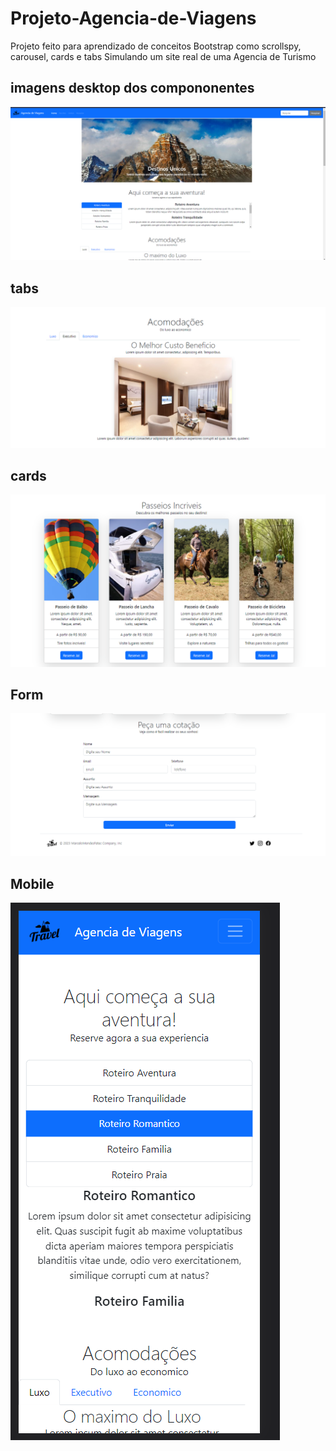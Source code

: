 # Projeto-Agencia-de-Viagens
Projeto feito para aprendizado de conceitos Bootstrap como scrollspy, carousel, cards e tabs
Simulando um site real de uma Agencia de Turismo 

## imagens desktop dos compononentes

![desktop](https://github.com/MarceloMendesFatec/Projeto-Agencia-de-Viagens/blob/main/assets-20230207T215857Z-001/ss/Screenshot%202023-02-15%20204242.png)


## tabs
![tab](https://github.com/MarceloMendesFatec/Projeto-Agencia-de-Viagens/blob/main/assets-20230207T215857Z-001/ss/Screenshot%202023-02-15%20204334.png)


## cards

![cards](https://github.com/MarceloMendesFatec/Projeto-Agencia-de-Viagens/blob/main/assets-20230207T215857Z-001/ss/Screenshot%202023-02-15%20204349.png)

## Form
![form](https://github.com/MarceloMendesFatec/Projeto-Agencia-de-Viagens/blob/main/assets-20230207T215857Z-001/ss/Screenshot%202023-02-15%20204400.png)

## Mobile

![mobile](https://github.com/MarceloMendesFatec/Projeto-Agencia-de-Viagens/blob/main/assets-20230207T215857Z-001/ss/Screenshot%202023-02-15%20204443.png)

